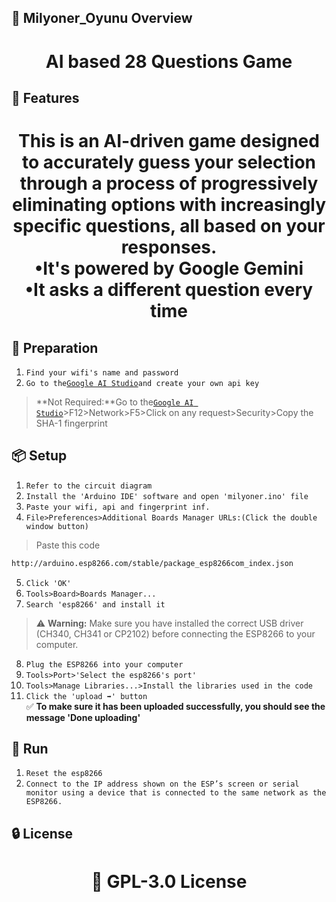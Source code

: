 <!-- Proje-Resmi -->

## 👀 Milyoner_Oyunu Overview  
<h1 align="center">AI based 28 Questions Game</h1>  


## 🚀 Features  
<h1 align="center">This is an AI-driven game designed to accurately guess your selection through a process of progressively eliminating options with increasingly specific questions, all based on your responses.<br>•It's powered by Google Gemini<br>•It asks a different question every time</h1>  


## 🔎 Preparation
1. `Find your wifi's name and password`
2. `Go to the`[`Google AI Studio`](https://aistudio.google.com/app/api-keys)`and create your own api key`
> **Not Required:**Go to the[`Google AI Studio`](https://aistudio.google.com/app/api-keys)>F12>Network>F5>Click on any request>Security>Copy the SHA-1 fingerprint
   


## 📦 Setup 
1. `Refer to the circuit diagram`
2. `Install the 'Arduino IDE' software and open 'milyoner.ino' file`
3. `Paste your wifi, api and fingerprint inf.`
4. `File>Preferences>Additional Boards Manager URLs:(Click the double window button)`
>Paste this code  
```bash
http://arduino.esp8266.com/stable/package_esp8266com_index.json
```
5. `Click 'OK'`  
6. `Tools>Board>Boards Manager...`  
7. `Search 'esp8266' and install it` 
> ⚠️ **Warning:** Make sure you have installed the correct USB driver (CH340, CH341 or CP2102) before connecting the ESP8266 to your computer.
8. `Plug the ESP8266 into your computer`
9. `Tools>Port>'Select the esp8266's port'`
10. `Tools>Manage Libraries...>Install the libraries used in the code`
11. `Click the 'upload ➡️' button`  
✅ **To make sure it has been uploaded successfully, you should see the message 'Done uploading'**  


## 🎉 Run  
1. `Reset the esp8266`
2. `Connect to the IP address shown on the ESP’s screen or serial monitor using a device that is connected to the same network as the ESP8266.`


## 🔒 License  
<h1 align="center">📜 GPL-3.0 License</h1>  
